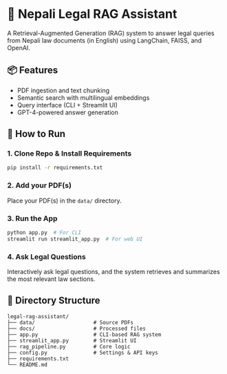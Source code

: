 # 🧠 Nepali Legal RAG Assistant

A Retrieval-Augmented Generation (RAG) system to answer legal queries from Nepali law documents (in English) using LangChain, FAISS, and OpenAI.

## 📦 Features
- PDF ingestion and text chunking
- Semantic search with multilingual embeddings
- Query interface (CLI + Streamlit UI)
- GPT-4-powered answer generation

## 🚀 How to Run

### 1. Clone Repo & Install Requirements
```bash
pip install -r requirements.txt
```

### 2. Add your PDF(s)
Place your PDF(s) in the `data/` directory.

### 3. Run the App
```bash
python app.py  # For CLI
streamlit run streamlit_app.py  # For web UI
```

### 4. Ask Legal Questions
Interactively ask legal questions, and the system retrieves and summarizes the most relevant law sections.

## 📁 Directory Structure
```
legal-rag-assistant/
├── data/                   # Source PDFs
├── docs/                   # Processed files
├── app.py                  # CLI-based RAG system
├── streamlit_app.py        # Streamlit UI
├── rag_pipeline.py         # Core logic
├── config.py               # Settings & API keys
├── requirements.txt
└── README.md
```